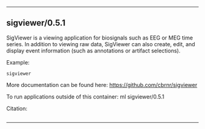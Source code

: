 
----------------------------------
## sigviewer/0.5.1 ##
SigViewer is a viewing application for biosignals such as EEG or MEG time series.
In addition to viewing raw data, SigViewer can also create, edit, and display event information 
(such as annotations or artifact selections).

Example:
```
sigviewer
```

More documentation can be found here: https://github.com/cbrnr/sigviewer

To run applications outside of this container: ml sigviewer/0.5.1

Citation:
```

```

----------------------------------
